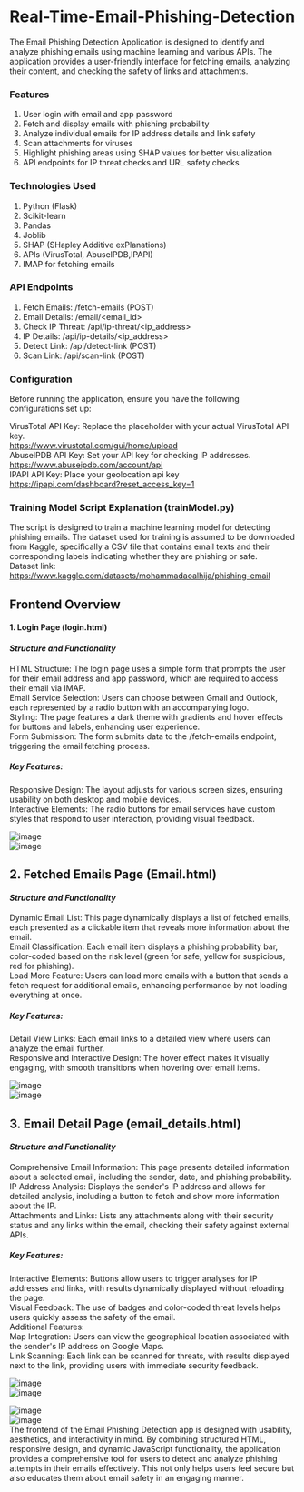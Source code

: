# Real-Time-Email-Phishing-Detection
The Email Phishing Detection Application is designed to identify and analyze phishing emails using machine learning and various APIs. The application provides a user-friendly interface for fetching emails, analyzing their content, and checking the safety of links and attachments.

### Features
1. User login with email and app password
2. Fetch and display emails with phishing probability
3. Analyze individual emails for IP address details and link safety
4. Scan attachments for viruses
5. Highlight phishing areas using SHAP values for better visualization
6. API endpoints for IP threat checks and URL safety checks

### Technologies Used
1. Python (Flask)
2. Scikit-learn
3. Pandas
4. Joblib
5. SHAP (SHapley Additive exPlanations)
6. APIs (VirusTotal, AbuseIPDB,IPAPI)
7. IMAP for fetching emails

### API Endpoints
1. Fetch Emails: /fetch-emails (POST)
2. Email Details: /email/<email_id>
3. Check IP Threat: /api/ip-threat/<ip_address>
4. IP Details: /api/ip-details/<ip_address>
5. Detect Link: /api/detect-link (POST)
6. Scan Link: /api/scan-link (POST)

### Configuration
Before running the application, ensure you have the following configurations set up:

VirusTotal API Key: Replace the placeholder with your actual VirusTotal API key. <br> 
https://www.virustotal.com/gui/home/upload <br> 
AbuseIPDB API Key: Set your API key for checking IP addresses. <br> 
https://www.abuseipdb.com/account/api  <br> 
IPAPI API Key: Place your geolocation api key <br>
https://ipapi.com/dashboard?reset_access_key=1

### Training Model Script Explanation (trainModel.py)
The script is designed to train a machine learning model for detecting phishing emails. The dataset used for training is assumed to be downloaded from Kaggle, specifically a CSV file that contains email texts and their corresponding labels indicating whether they are phishing or safe. <br> 
Dataset link: https://www.kaggle.com/datasets/mohammadaoalhija/phishing-email

## Frontend Overview
#### 1. Login Page (login.html)
#### *Structure and Functionality* 
HTML Structure: The login page uses a simple form that prompts the user for their email address and app password, which are required to access their email via IMAP. <br> 
Email Service Selection: Users can choose between Gmail and Outlook, each represented by a radio button with an accompanying logo. <br> 
Styling: The page features a dark theme with gradients and hover effects for buttons and labels, enhancing user experience. <br> 
Form Submission: The form submits data to the /fetch-emails endpoint, triggering the email fetching process. <br> 
##### *Key Features:* <br> 
Responsive Design: The layout adjusts for various screen sizes, ensuring usability on both desktop and mobile devices. <br> 
Interactive Elements: The radio buttons for email services have custom styles that respond to user interaction, providing visual feedback. <br> 

![image](https://github.com/user-attachments/assets/8c0735cc-9554-482e-9d35-23103331783e)
<br> 
![image](https://github.com/user-attachments/assets/80c8190a-4a65-49de-ae72-89727c1696e8)


## 2. Fetched Emails Page (Email.html)
#### *Structure and Functionality*
Dynamic Email List: This page dynamically displays a list of fetched emails, each presented as a clickable item that reveals more information about the email. <br> 
Email Classification: Each email item displays a phishing probability bar, color-coded based on the risk level (green for safe, yellow for suspicious, red for phishing). <br> 
Load More Feature: Users can load more emails with a button that sends a fetch request for additional emails, enhancing performance by not loading everything at once. <br> 
##### *Key Features:* <br> 
Detail View Links: Each email links to a detailed view where users can analyze the email further. <br> 
Responsive and Interactive Design: The hover effect makes it visually engaging, with smooth transitions when hovering over email items. <br> 

![image](https://github.com/user-attachments/assets/604b903d-83fb-4139-8112-49b9e43b5e6d)
<br> 
![image](https://github.com/user-attachments/assets/31ede819-0cb2-48d6-b7bd-18778086e5cd)

## 3. Email Detail Page (email_details.html)
#### *Structure and Functionality*
Comprehensive Email Information: This page presents detailed information about a selected email, including the sender, date, and phishing probability. <br> 
IP Address Analysis: Displays the sender's IP address and allows for detailed analysis, including a button to fetch and show more information about the IP. <br> 
Attachments and Links: Lists any attachments along with their security status and any links within the email, checking their safety against external APIs. <br> 
##### *Key Features:* <br> 
Interactive Elements: Buttons allow users to trigger analyses for IP addresses and links, with results dynamically displayed without reloading the page. <br> 
Visual Feedback: The use of badges and color-coded threat levels helps users quickly assess the safety of the email. <br> 
Additional Features: <br> 
Map Integration: Users can view the geographical location associated with the sender's IP address on Google Maps. <br> 
Link Scanning: Each link can be scanned for threats, with results displayed next to the link, providing users with immediate security feedback. <br> 

![image](https://github.com/user-attachments/assets/ea2e8b43-b734-49ab-bbb7-caa1c19520fc)
<br> 
![image](https://github.com/user-attachments/assets/f7db586c-2d50-47dc-a865-4223522a0a5f)

![image](https://github.com/user-attachments/assets/fd59ad96-e21e-44c0-8551-961194872ce0)
<br> 
![image](https://github.com/user-attachments/assets/143632ea-ce63-44ac-b48d-fd205103dc7e)
<br> 
The frontend of the Email Phishing Detection app is designed with usability, aesthetics, and interactivity in mind. By combining structured HTML, responsive design, and dynamic JavaScript functionality, the application provides a comprehensive tool for users to detect and analyze phishing attempts in their emails effectively. This not only helps users feel secure but also educates them about email safety in an engaging manner.
